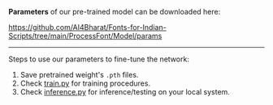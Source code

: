**Parameters** of our pre-trained model can be downloaded here:

https://github.com/AI4Bharat/Fonts-for-Indian-Scripts/tree/main/ProcessFont/Model/params

--------------

Steps to use our parameters to fine-tune the network:
1. Save pretrained weight's ```.pth``` files.
2. Check [train.py](https://github.com/AI4Bharat/Fonts-for-Indian-Scripts/blob/main/ProcessFont/Model/train.py) for training procedures.
3. Check [inference.py](https://github.com/AI4Bharat/Fonts-for-Indian-Scripts/blob/main/ProcessFont/Model/inference.py) for inference/testing on your local system.
